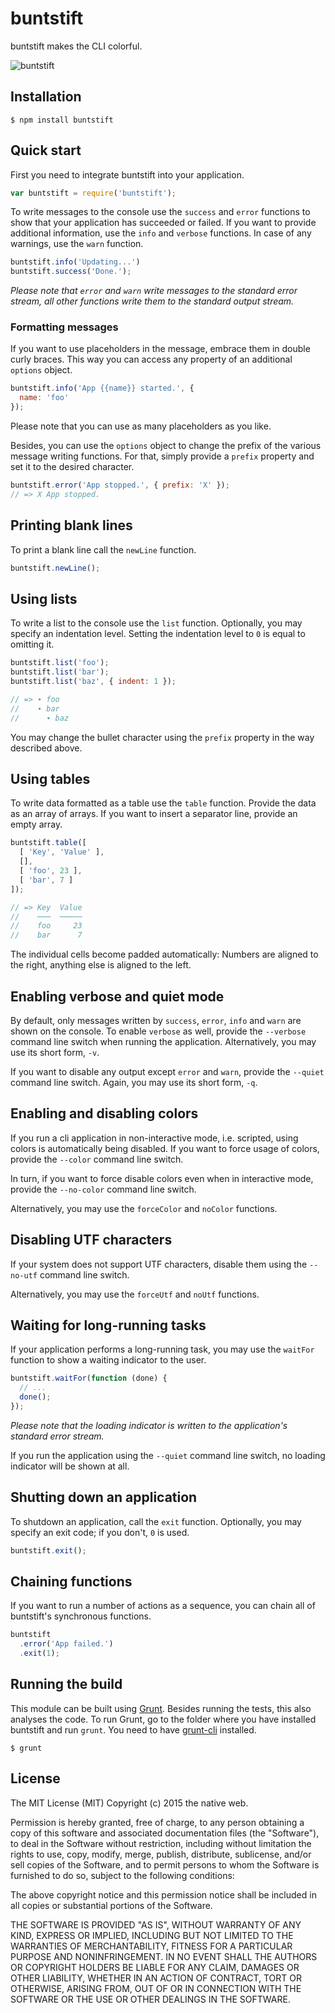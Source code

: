 # buntstift

buntstift makes the CLI colorful.

![buntstift](https://github.com/thenativeweb/buntstift/raw/master/images/logo.jpg "buntstift")

## Installation

    $ npm install buntstift

## Quick start

First you need to integrate buntstift into your application.

```javascript
var buntstift = require('buntstift');
```

To write messages to the console use the `success` and `error` functions to show that your application has succeeded or failed. If you want to provide additional information, use the `info` and `verbose` functions. In case of any warnings, use the `warn` function.

```javascript
buntstift.info('Updating...')
buntstift.success('Done.');
```

*Please note that `error` and `warn` write messages to the standard error stream, all other functions write them to the standard output stream.*

### Formatting messages

If you want to use placeholders in the message, embrace them in double curly braces. This way you can access any property of an additional `options` object.

```javascript
buntstift.info('App {{name}} started.', {
  name: 'foo'
});
```

Please note that you can use as many placeholders as you like.

Besides, you can use the `options` object to change the prefix of the various message writing functions. For that, simply provide a `prefix` property and set it to the desired character.

```javascript
buntstift.error('App stopped.', { prefix: 'X' });
// => X App stopped.
```

## Printing blank lines

To print a blank line call the `newLine` function.

```javascript
buntstift.newLine();
```

## Using lists

To write a list to the console use the `list` function. Optionally, you may specify an indentation level. Setting the indentation level to `0` is equal to omitting it.

```javascript
buntstift.list('foo');
buntstift.list('bar');
buntstift.list('baz', { indent: 1 });

// => ∙ foo
//    ∙ bar
//      ∙ baz
```

You may change the bullet character using the `prefix` property in the way described above.

## Using tables

To write data formatted as a table use the `table` function. Provide the data as an array of arrays. If you want to insert a separator line, provide an empty array.

```javascript
buntstift.table([
  [ 'Key', 'Value' ],
  [],
  [ 'foo', 23 ],
  [ 'bar', 7 ]
]);

// => Key  Value
//    ───  ─────
//    foo     23
//    bar      7
```

The individual cells become padded automatically: Numbers are aligned to the right, anything else is aligned to the left.

## Enabling verbose and quiet mode

By default, only messages written by `success`, `error`, `info` and `warn` are shown on the console. To enable `verbose` as well, provide the `--verbose` command line switch when running the application. Alternatively, you may use its short form, `-v`.

If you want to disable any output except `error` and `warn`, provide the `--quiet` command line switch. Again, you may use its short form, `-q`.

## Enabling and disabling colors

If you run a cli application in non-interactive mode, i.e. scripted, using colors is automatically being disabled. If you want to force usage of colors, provide the `--color` command line switch.

In turn, if you want to force disable colors even when in interactive mode, provide the `--no-color` command line switch.

Alternatively, you may use the `forceColor` and `noColor` functions.

## Disabling UTF characters

If your system does not support UTF characters, disable them using the `--no-utf` command line switch.

Alternatively, you may use the `forceUtf` and `noUtf` functions.

## Waiting for long-running tasks

If your application performs a long-running task, you may use the `waitFor` function to show a waiting indicator to the user.

```javascript
buntstift.waitFor(function (done) {
  // ...
  done();
});
```

*Please note that the loading indicator is written to the application's standard error stream.*

If you run the application using the `--quiet` command line switch, no loading indicator will be shown at all.

## Shutting down an application

To shutdown an application, call the `exit` function. Optionally, you may specify an exit code; if you don't, `0` is used.

```javascript
buntstift.exit();
```

## Chaining functions

If you want to run a number of actions as a sequence, you can chain all of buntstift's synchronous functions.

```javascript
buntstift
  .error('App failed.')
  .exit(1);
```

## Running the build

This module can be built using [Grunt](http://gruntjs.com/). Besides running the tests, this also analyses the code. To run Grunt, go to the folder where you have installed buntstift and run `grunt`. You need to have [grunt-cli](https://github.com/gruntjs/grunt-cli) installed.

    $ grunt

## License

The MIT License (MIT)
Copyright (c) 2015 the native web.

Permission is hereby granted, free of charge, to any person obtaining a copy of this software and associated documentation files (the "Software"), to deal in the Software without restriction, including without limitation the rights to use, copy, modify, merge, publish, distribute, sublicense, and/or sell copies of the Software, and to permit persons to whom the Software is furnished to do so, subject to the following conditions:

The above copyright notice and this permission notice shall be included in all copies or substantial portions of the Software.

THE SOFTWARE IS PROVIDED "AS IS", WITHOUT WARRANTY OF ANY KIND, EXPRESS OR IMPLIED, INCLUDING BUT NOT LIMITED TO THE WARRANTIES OF MERCHANTABILITY, FITNESS FOR A PARTICULAR PURPOSE AND NONINFRINGEMENT. IN NO EVENT SHALL THE AUTHORS OR COPYRIGHT HOLDERS BE LIABLE FOR ANY CLAIM, DAMAGES OR OTHER LIABILITY, WHETHER IN AN ACTION OF CONTRACT, TORT OR OTHERWISE, ARISING FROM, OUT OF OR IN CONNECTION WITH THE SOFTWARE OR THE USE OR OTHER DEALINGS IN THE SOFTWARE.
